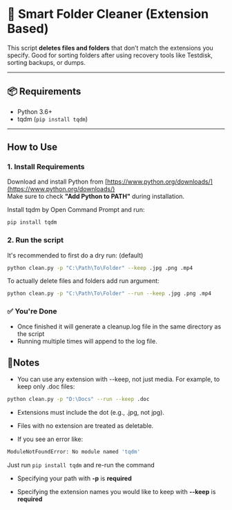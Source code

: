 
# 🧼 Smart Folder Cleaner (Extension Based)

This script **deletes files and folders** that don’t match the extensions you specify. Good for sorting folders after using recovery tools like Testdisk, sorting backups, or dumps.

---

## 📦 Requirements

- Python 3.6+
- tqdm (`pip install tqdm`)

---

## How to Use

### 1. Install Requirements

Download and install Python from [https://www.python.org/downloads/](https://www.python.org/downloads/)  
Make sure to check **"Add Python to PATH"** during installation.

Install tqdm by Open Command Prompt and run:
```bash
pip install tqdm
```

### 2. Run the script

It's recommended to first do a dry run: (default)
```bash
python clean.py -p "C:\Path\To\Folder" --keep .jpg .png .mp4
```
To actually delete files and folders add run argument:
```bash
python clean.py -p "C:\Path\To\Folder" --run --keep .jpg .png .mp4
```

### ✅ You're Done

- Once finished it will generate a cleanup.log file in the same directory as the script
- Running multiple times will append to the log file.


## 📎Notes
- You can use any extension with --keep, not just media.
For example, to keep only .doc files:
```bash
python clean.py -p "D:\Docs" --run --keep .doc
```
- Extensions must include the dot (e.g., .jpg, not jpg).

- Files with no extension are treated as deletable.

- If you see an error like:
```bash
ModuleNotFoundError: No module named 'tqdm'
```
Just run `pip install tqdm` and re-run the command

- Specifying your path with **-p** is **required**

- Specifying the extension names you would like to keep with **--keep** is **required**